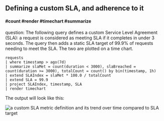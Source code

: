 ## Defining a custom SLA, and adherence to it
#### #count #render #timechart #summarize
<!-- article_id: 3107‎2017‏‎03827004 -->

question: The following query defines a custom Service Level Agreement (SLA): a request is considered as meeting SLA if it completes in under 3 seconds. The query then adds a static SLA target of 99.9% of requests needing to meet the SLA. The two are plotted on a time chart. 

```
requests
| where timestamp > ago(7d)
| summarize slaMet = count(duration < 3000), slaBreached = count(duration >= 3000), totalCount = count() by bin(timestamp, 1h)
| extend SLAIndex = slaMet * 100.0 / totalCount 
| extend SLA = 99.9
| project SLAIndex, timestamp, SLA 
| render timechart 
```

The output will look like this:
<p><img src="~/examples/images/SLA.png" alt="a custom SLA metric definition and its trend over time compared to SLA target"></p>